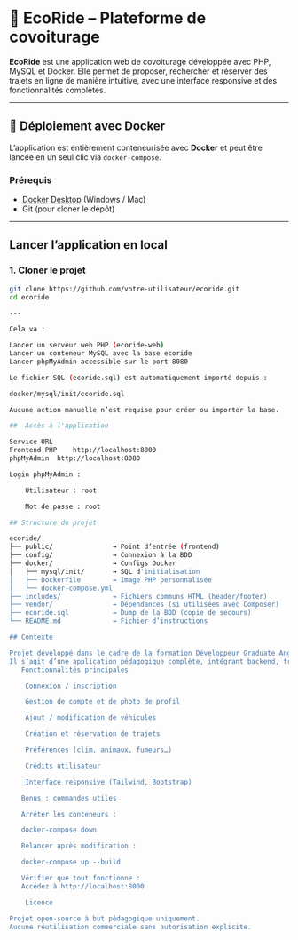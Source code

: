 # 🌿 EcoRide – Plateforme de covoiturage

**EcoRide** est une application web de covoiturage développée avec PHP, MySQL et Docker. Elle permet de proposer, rechercher et réserver des trajets en ligne de manière intuitive, avec une interface responsive et des fonctionnalités complètes.

---

## 🚀 Déploiement avec Docker

L’application est entièrement conteneurisée avec **Docker** et peut être lancée en un seul clic via `docker-compose`.

### Prérequis

- [Docker Desktop](https://www.docker.com/products/docker-desktop/) (Windows / Mac)
- Git (pour cloner le dépôt)

---

## Lancer l’application en local

### 1. Cloner le projet

```bash
git clone https://github.com/votre-utilisateur/ecoride.git
cd ecoride

---

Cela va :

Lancer un serveur web PHP (ecoride-web)
Lancer un conteneur MySQL avec la base ecoride
Lancer phpMyAdmin accessible sur le port 8080

Le fichier SQL (ecoride.sql) est automatiquement importé depuis :

docker/mysql/init/ecoride.sql

Aucune action manuelle n’est requise pour créer ou importer la base.

##  Accès à l'application

Service	URL
Frontend PHP	http://localhost:8000
phpMyAdmin	http://localhost:8080

Login phpMyAdmin :

    Utilisateur : root

    Mot de passe : root

## Structure du projet

ecoride/
├── public/               → Point d’entrée (frontend)
├── config/               → Connexion à la BDD
├── docker/               → Configs Docker
│   ├── mysql/init/       → SQL d'initialisation
│   ├── Dockerfile        → Image PHP personnalisée
│   └── docker-compose.yml
├── includes/             → Fichiers communs HTML (header/footer)
├── vendor/               → Dépendances (si utilisées avec Composer)
├── ecoride.sql           → Dump de la BDD (copie de secours)
└── README.md             → Fichier d’instructions

## Contexte

Projet développé dans le cadre de la formation Développeur Graduate Angular – Studi.
Il s’agit d’une application pédagogique complète, intégrant backend, frontend, gestion de base et déploiement conteneurisé.
   Fonctionnalités principales

    Connexion / inscription

    Gestion de compte et de photo de profil

    Ajout / modification de véhicules

    Création et réservation de trajets

    Préférences (clim, animaux, fumeurs…)

    Crédits utilisateur

    Interface responsive (Tailwind, Bootstrap)

   Bonus : commandes utiles

   Arrêter les conteneurs :

   docker-compose down

   Relancer après modification :

   docker-compose up --build

   Vérifier que tout fonctionne :
   Accédez à http://localhost:8000

    Licence

Projet open-source à but pédagogique uniquement.
Aucune réutilisation commerciale sans autorisation explicite.